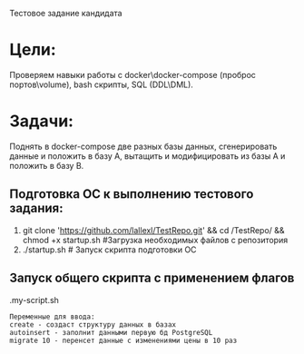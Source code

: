 Тестовое задание кандидата 

# Цели:
Проверяем навыки работы с docker\docker-compose (проброс портов\volume), bash скрипты, SQL (DDL\DML). 

# Задачи:
Поднять в docker-compose две разных базы данных, сгенерировать данные и положить в базу A, вытащить и модифицировать из базы A и положить в базу B. 


## Подготовка ОС к выполнению тестового задания:

1. git clone 'https://github.com/lallexl/TestRepo.git' && cd /TestRepo/ && chmod +x startup.sh  #Загрузка необходимых файлов с репозитория 
2. ./startup.sh  # Запуск скрипта подготовки ОС 

## Запуск общего скрипта с применением флагов

.my-script.sh
```
Переменные для ввода:
create - создаст структуру данных в базах
autoinsert - заполнит данными первую бд PostgreSQL
migrate 10 - перенсет данные с изменениями цены в 10 раз

```
